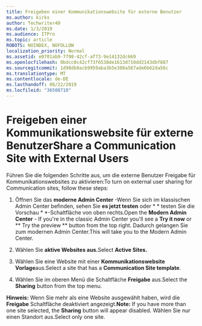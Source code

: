 ```yaml
---
title: Freigeben einer Kommunikationswebsite für externe Benutzer
ms.author: kirks
author: Techwriter40
ms.date: 1/3/2019
ms.audience: ITPro
ms.topic: article
ROBOTS: NOINDEX, NOFOLLOW
localization_priority: Normal
ms.assetid: e0701ab9-7798-42cf-af73-9e14132dc669
ms.openlocfilehash: 0bdcc0c42cf73f6538de1613d710dd2143dbf887
ms.sourcegitcommit: 1d98db8acb9959aba3b5e308a567ade6b62da56c
ms.translationtype: MT
ms.contentlocale: de-DE
ms.lasthandoff: 08/22/2019
ms.locfileid: "36508710"
---
```

# <a name="share-a-communication-site-with-external-users"></a><span data-ttu-id="7d2d7-102">Freigeben einer Kommunikationswebsite für externe Benutzer</span><span class="sxs-lookup"><span data-stu-id="7d2d7-102">Share a Communication Site with External Users</span></span>

<span data-ttu-id="7d2d7-103">Führen Sie die folgenden Schritte aus, um die externe Benutzer Freigabe für Kommunikationswebsites zu aktivieren:</span><span class="sxs-lookup"><span data-stu-id="7d2d7-103">To turn on external user sharing for Communication sites, follow these steps:</span></span> 
  
1. <span data-ttu-id="7d2d7-104">Öffnen Sie das **moderne Admin Center** -Wenn Sie sich im klassischen Admin Center befinden, sehen Sie **es jetzt testen** oder \* \* testen Sie die Vorschau \* \*-Schaltfläche von oben rechts.</span><span class="sxs-lookup"><span data-stu-id="7d2d7-104">Open the **Modern Admin Center** - If you're in the classic Admin Center you'll see a **Try it now** or \*\* Try the preview \*\* button from the top right.</span></span> <span data-ttu-id="7d2d7-105">Dadurch gelangen Sie zum modernen Admin Center.</span><span class="sxs-lookup"><span data-stu-id="7d2d7-105">This will take you to the Modern Admin Center.</span></span> 
  
2. <span data-ttu-id="7d2d7-106">Wählen Sie **aktive Websites aus.**</span><span class="sxs-lookup"><span data-stu-id="7d2d7-106">Select **Active Sites.**</span></span>
  
3. <span data-ttu-id="7d2d7-107">Wählen Sie eine Website mit einer **Kommunikationswebsite Vorlage**aus.</span><span class="sxs-lookup"><span data-stu-id="7d2d7-107">Select a site that has a **Communication Site template**.</span></span> 
  
4. <span data-ttu-id="7d2d7-108">Wählen Sie im oberen Menü die Schaltfläche **Freigabe** aus.</span><span class="sxs-lookup"><span data-stu-id="7d2d7-108">Select the **Sharing** button from the top menu.</span></span> 
  
 <span data-ttu-id="7d2d7-109">**Hinweis:** Wenn Sie mehr als eine Website ausgewählt haben, wird die **Freigabe** Schaltfläche deaktiviert angezeigt.</span><span class="sxs-lookup"><span data-stu-id="7d2d7-109">**Note:** If you have more than one site selected, the **Sharing** button will appear disabled.</span></span> <span data-ttu-id="7d2d7-110">Wählen Sie nur einen Standort aus.</span><span class="sxs-lookup"><span data-stu-id="7d2d7-110">Select only one site.</span></span> 
  

